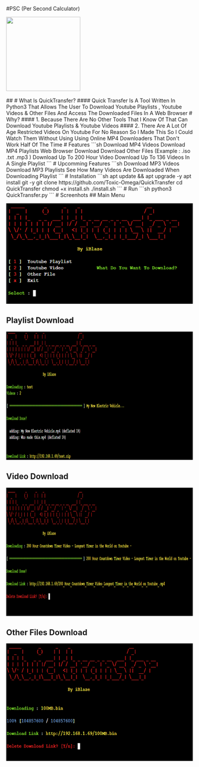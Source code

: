 #PSC (Per Second Calculator)
<p align="left">
  <img width="200" height="200" src="https://icons-for-free.com/iconfiles/png/512/calculator-131994967672059924.png">
</p>
##
# What Is QuickTransfer?
#### Quick Transfer Is A Tool Written In Python3 That Allows The User To Download Youtube Playlists , Youtube Videos & Other Files And Access The Downloaded Files In A Web Browser
# Why?
#### 1. Because There Are No Other Tools That I Know Of That Can Download Youtube Playlists & Youtube Videos
#### 2. There Are A Lot Of Age Restricted Videos On Youtube For No Reason So I Made This So I Could Watch Them Without Using Using Online MP4 Downloaders That Don't Work Half Of The Time
# Features
```sh
Download MP4 Videos
Download MP4 Playlists
Web Browser Download
Download Other Files (Example : .iso .txt .mp3 )
Download Up To 200 Hour Video
Download Up To 136 Videos In A Single Playlist
```
# Upcomming Features
```sh
Download MP3 Videos
Download MP3 Playlists
See How Many Videos Are Downloaded When Downloading Playlist
```
# Installation
```sh
apt update && apt upgrade -y
apt install git -y
git clone https://github.com/Toxic-Omega/QuickTransfer
cd QuickTransfer
chmod +x install.sh
./install.sh
```
# Run
```sh
python3 QuickTransfer.py
```
# Screenhots
## Main Menu
<p align="center">
  <img width="606" height="271" src="https://github.com/Toxic-Omega/QuickTransfer/blob/main/Screenshots/mm.png">
</p>

## Playlist Download
<p align="center">
  <img width="1155" height="346" src="https://github.com/Toxic-Omega/QuickTransfer/blob/main/Screenshots/playlist.png">
</p>

## Video Download
<p align="center">
  <img width="1155" height="346" src="https://github.com/Toxic-Omega/QuickTransfer/blob/main/Screenshots/200Hvideo.png">
</p>

## Other Files Download
<p align="center">
  <img width="687" height="317" src="https://github.com/Toxic-Omega/QuickTransfer/blob/main/Screenshots/other.png">
</p>
